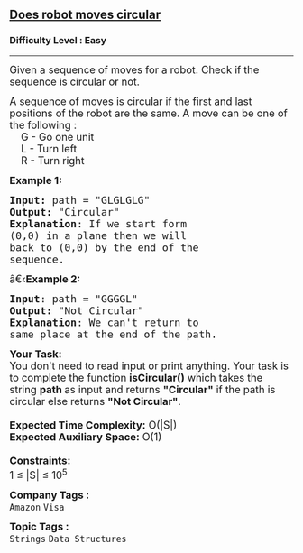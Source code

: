 <h2><a href="https://practice.geeksforgeeks.org/problems/does-robot-moves-circular0414/1?utm_source=geeksforgeeks&utm_medium=ml_article_practice_tab&utm_campaign=article_practice_tab">Does robot moves circular</a></h2><h3>Difficulty Level : Easy</h3><hr><div class="problems_problem_content__Xm_eO"><p><span style="font-size:18px">Given a sequence of moves for a robot.&nbsp;Check if the sequence is circular&nbsp;or not. </span></p>

<p><span style="font-size:18px">A sequence of moves is circular if the first and last positions of the robot are the same. A move can be one of the following :<br>
&nbsp; &nbsp; G - Go one unit<br>
&nbsp;&nbsp; &nbsp;L - Turn left<br>
&nbsp;&nbsp; &nbsp;R - Turn right</span></p>

<p><span style="font-size:18px"><strong>Example 1:</strong></span></p>

<pre><span style="font-size:18px"><strong>Input: </strong>path = "GLGLGLG"
<strong>Output:</strong> "Circular"
<strong>Explanation</strong>: If we start form 
(0,0) in a plane then we will 
back to (0,0) by the end of the 
sequence.
</span></pre>

<p><span style="font-size:18px">â€‹<strong>Example 2:</strong></span></p>

<pre><span style="font-size:18px"><strong>Input</strong>: path = "GGGGL"
<strong>Output:</strong> "Not Circular"
<strong>Explanation</strong>: We can't return to 
same place at the end of the path.</span></pre>

<p><span style="font-size:18px"><strong>Your Task:&nbsp;&nbsp;</strong><br>
You don't need to read input or print anything. Your task is to complete the function&nbsp;<strong>isCircular</strong><strong>()</strong>&nbsp;which takes the string&nbsp;<strong>path&nbsp;</strong>as input&nbsp;and returns&nbsp;<strong>"Circular"</strong> if the path is circular else returns&nbsp;<strong>"Not Circular"</strong>.<br>
<br>
<strong>Expected Time Complexity:</strong>&nbsp;O(|S|)<br>
<strong>Expected Auxiliary Space:</strong>&nbsp;O(1)<br>
<br>
<strong>Constraints:</strong><br>
1 ≤ |S| ≤&nbsp;10<sup>5</sup></span></p>
</div><p><span style=font-size:18px><strong>Company Tags : </strong><br><code>Amazon</code>&nbsp;<code>Visa</code>&nbsp;<br><p><span style=font-size:18px><strong>Topic Tags : </strong><br><code>Strings</code>&nbsp;<code>Data Structures</code>&nbsp;